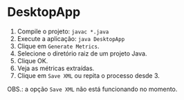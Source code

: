 # DesktopApp

1. Compile o projeto: `javac *.java`
2. Execute a aplicação: `java DesktopApp`
3. Clique em `Generate Metrics`.
4. Selecione o diretório raiz de um projeto Java.
5. Clique OK.
6. Veja as métricas extraídas.
7. Clique em `Save XML` ou repita o processo desde 3.

OBS.: a opção `Save XML` não está funcionando no momento.
